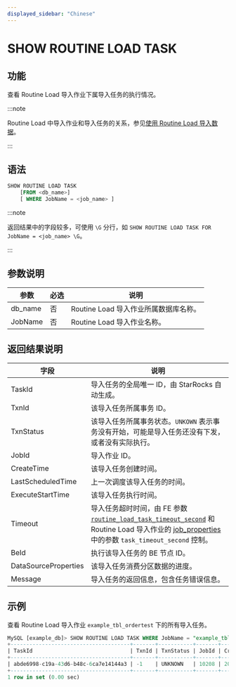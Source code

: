 ```yaml
---
displayed_sidebar: "Chinese"
---
```


# SHOW ROUTINE LOAD TASK

## 功能

查看 Routine Load 导入作业下属导入任务的执行情况。

:::note

Routine Load 中导入作业和导入任务的关系，参见[使用 Routine Load 导入数据](../../../loading/RoutineLoad.md#基本原理)。

:::

## 语法

```SQL
SHOW ROUTINE LOAD TASK
    [FROM <db_name>]
    [ WHERE JobName = <job_name> ]
```

:::note

返回结果中的字段较多，可使用 `\G` 分行，如 `SHOW ROUTINE LOAD TASK FOR JobName = <job_name> \G`。

:::

## 参数说明

| **参数** | **必选** | **说明**                              |
| -------- | -------- | ------------------------------------- |
| db_name  | 否       | Routine Load 导入作业所属数据库名称。 |
| JobName  | 否       | Routine Load 导入作业名称。           |

## 返回结果说明

| 字段                 | 说明                                                         |
| -------------------- | ------------------------------------------------------------ |
| TaskId               | 导入任务的全局唯一 ID，由 StarRocks 自动生成。               |
| TxnId                | 该导入任务所属事务 ID。                                      |
| TxnStatus            | 该导入任务所属事务状态。`UNKOWN` 表示事务没有开始，可能是导入任务还没有下发，或者没有实际执行。 |
| JobId                | 导入作业 ID。                                                |
| CreateTime           | 该导入任务创建时间。                                         |
| LastScheduledTime    | 上一次调度该导入任务的时间。                                 |
| ExecuteStartTime     | 该导入任务执行时间。                                         |
| Timeout              | 导入任务超时时间，由 FE 参数 [`routine_load_task_timeout_second`](../../../administration/Configuration.md#routine_load_task_timeout_second) 和 Routine Load 导入作业的 [job_properties](./CREATE_ROUTINE_LOAD.md#job_properties) 中的参数 `task_timeout_second` 控制。 |
| BeId                 | 执行该导入任务的 BE 节点 ID。                                |
| DataSourceProperties | 该导入任务消费分区数据的进度。                               |
| Message              | 导入任务的返回信息，包含任务错误信息。                       |

## 示例

查看 Routine Load  导入作业 `example_tbl_ordertest` 下的所有导入任务。

```SQL
MySQL [example_db]> SHOW ROUTINE LOAD TASK WHERE JobName = "example_tbl_ordertest";  
+--------------------------------------+-------+-----------+-------+---------------------+---------------------+------------------+---------+------+------------------------------------+-----------------------------------------------------------------------------+
| TaskId                               | TxnId | TxnStatus | JobId | CreateTime          | LastScheduledTime   | ExecuteStartTime | Timeout | BeId | DataSourceProperties               | Message                                                                     |
+--------------------------------------+-------+-----------+-------+---------------------+---------------------+------------------+---------+------+------------------------------------+-----------------------------------------------------------------------------+
| abde6998-c19a-43d6-b48c-6ca7e14144a3 | -1    | UNKNOWN   | 10208 | 2023-12-22 12:46:10 | 2023-12-22 12:47:00 | NULL             | 60      | -1   | Progress:{"0":6},LatestOffset:null | there is no new data in kafka/pulsar, wait for 10 seconds to schedule again |
+--------------------------------------+-------+-----------+-------+---------------------+---------------------+------------------+---------+------+------------------------------------+-----------------------------------------------------------------------------+
1 row in set (0.00 sec)
```

